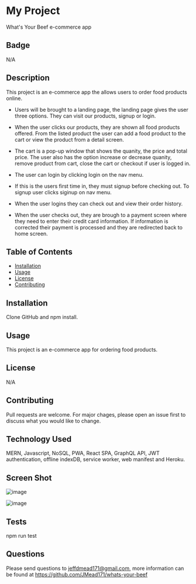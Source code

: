 # My Project       
What's Your Beef e-commerce app
  

## Badge
N/A


## Description
This project is an e-commerce app the allows users to order food products online.

- Users will be brought to a landing page, the landing page gives the user three options. They can visit our products, signup or login.

- When the user clicks our products, they are shown all food products offered.  From the listed product the user can add a food product to the cart or view the product from a detail screen.

- The cart is a pop-up window that shows the quanity, the price and total price.  The user also has the option increase or decrease quanity, remove product from cart, close the cart or checkout if user is logged in.

- The user can login by clicking login on the nav menu.

- If this is the users first time in, they must signup before checking out.  To signup user clicks siginup on nav menu.

- When the user logins they can check out and view their order history.

- When the user checks out, they are brough to a payment screen where they need to enter their credit card information.   If information is corrected their payment is processed and they are redirected back to home screen.


  
## Table of Contents
  
  * [Installation](#installation)
  * [Usage](#usage)
  * [License](#license)
  * [Contributing](#contributing)
  

## Installation
Clone GitHub and npm install.
  
  
## Usage 
This project is an e-commerce app for ordering food products.


## License
N/A 
  

## Contributing
Pull requests are welcome. For major chages, please open an issue first to discuss what you would like to change.
  

## Technology Used
MERN, Javascript, NoSQL, PWA, React SPA, GraphQL API, JWT authentication, offline indexDB, service worker, web manifest and Heroku.


## Screen Shot
![image](https://user-images.githubusercontent.com/64744763/98470668-48da5f00-21b5-11eb-82c7-1d8e4f42e8dd.png)

![image](https://user-images.githubusercontent.com/64744763/98470685-5bed2f00-21b5-11eb-99f3-9247ea9b8217.png)


## Tests
npm run test

  
## Questions
Please send questions to jeffdmead171@gmail.com, more information can be found at https://github.com/JMead171/whats-your-beef